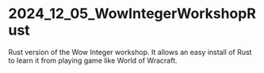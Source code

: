 # 2024_12_05_WowIntegerWorkshopRust
Rust version of the Wow Integer workshop. It allows an easy install of Rust to learn it from playing game like World of Wracraft.
